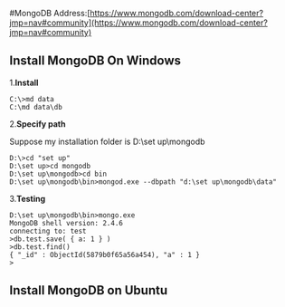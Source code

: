 #MongoDB
Address:[https://www.mongodb.com/download-center?jmp=nav#community](https://www.mongodb.com/download-center?jmp=nav#community)

## Install MongoDB On Windows
1.**Install**
```
C:\>md data
C:\md data\db
```
2.**Specify path**

Suppose my installation folder is D:\set up\mongodb
```
D:\>cd "set up"
D:\set up>cd mongodb
D:\set up\mongodb>cd bin
D:\set up\mongodb\bin>mongod.exe --dbpath "d:\set up\mongodb\data" 
```
3.**Testing**
```
D:\set up\mongodb\bin>mongo.exe
MongoDB shell version: 2.4.6
connecting to: test
>db.test.save( { a: 1 } )
>db.test.find()
{ "_id" : ObjectId(5879b0f65a56a454), "a" : 1 }
>
```
## Install MongoDB on Ubuntu
